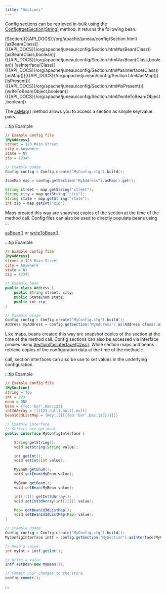 ```yaml
---
title: "Sections"
---
```


Config sections can be retrieved in-bulk using the [Config#getSection(String)]({{API_DOCS}}/org/apache/juneau/config/Config.html#getSection(String)) method.
It returns the following bean:

<tree>
<node-0><java-class>[Section]({{API_DOCS}}/org/apache/juneau/config/Section.html)</java-class></node-0>
<node-1><java-method>[asBean(Class)]({{API_DOCS}}/org/apache/juneau/config/Section.html#asBean(Class))</java-method></node-1>
<node-1><java-method>[asBean(Class,boolean)]({{API_DOCS}}/org/apache/juneau/config/Section.html#asBean(Class,boolean))</java-method></node-1>
<node-1><java-method>[asInterface(Class)]({{API_DOCS}}/org/apache/juneau/config/Section.html#asInterface(Class))</java-method></node-1>
<node-1><java-method>[asMap()]({{API_DOCS}}/org/apache/juneau/config/Section.html#asMap())</java-method></node-1>
<node-1><java-method>[isPresent()]({{API_DOCS}}/org/apache/juneau/config/Section.html#isPresent())</java-method></node-1>
<node-1><java-method>[writeToBean(Object,boolean)]({{API_DOCS}}/org/apache/juneau/config/Section.html#writeToBean(Object,boolean))</java-method></node-1>
</tree>

The [asMap()]({{API_DOCS}}/org/apache/juneau/config/Section.html#asMap()) method allows you to access a section as simple key/value pairs.

:::tip Example
```ini
// Example config file
[MyAddress]
street = 123 Main Street
city = Anywhere
state = NY
zip = 12345
```

```java
// Example usage
Config config = Config.create("MyConfig.cfg").build();

JsonMap map = config.getSection("MyAddress").asMap().get();

String street = map.getString("street");
String city = map.getString("city");
String state = map.getString("state");
int zip = map.getInt("zip");
```

Maps created this way are snapshot copies of the section at the time of the method call.
Config files can also be used to directly populate beans using
:::

[asBean()]({{API_DOCS}}/org/apache/juneau/config/Section.html#asBean(Class)) or [writeToBean()]({{API_DOCS}}/org/apache/juneau/config/Section.html#writeToBean(Object,boolean)).

:::tip Example
```ini
// Example config file
[MyAddress]
street = 123 Main Street
city = Anywhere
state = NY
zip = 12345
```

```java
// Example bean
public class Address {
    public String street, city;
    public StateEnum state;
    public int zip;
}

// Example usage
Config config = Config.create("MyConfig.cfg").build();
Address myAddress = config.getSection("MyAddress").as(Address.class).orElse(null);
```

Like maps, beans created this way are snapshot copies of the section at the time of the method call.
Config sections can also be accessed via interface proxies using
[Section#asInterface(Class)]({{API_DOCS}}/org/apache/juneau/config/Section.html#asInterface(Class)).
While section maps and beans retrieve copies of the configuration data at the time of the method
:::

call, section interfaces can also be use to set values in the underlying configuration.

:::tip Example
```ini
// Example config file
[MySection]
string = foo
int = 123
enum = ONE
bean = {foo:'bar',baz:123}
int3dArray = [[[123,null],null],null]
bean1d3dListMap = {key:[[[[{foo:'bar',baz:123}]]]]}
```

```java
// Example interface.
// Setters are optional.
public interface MyConfigInterface {

    String getString();
    void setString(String value);

    int getInt();
    void setInt(int value);

    MyEnum getEnum();
    void setEnum(MyEnum value);

    MyBean getBean();
    void setBean(MyBean value);

    int[][][] getInt3dArray();
    void setInt3dArray(int[][][] value);

    Map> getBean1d3dListMap();
    void setBean1d3dListMap(Map> value);
}

// Example usage.
Config config = Config.create("MyConfig.cfg").build();
MyConfigInterface intf = config.getSection("MySection").asInterface(MyConfigInterface.class).get();

// Read a value.
int myInt = intf.getInt();

// Write a value.
intf.setBean(new MyBean());

// Commit your changes to the store.
config.commit();
```
:::